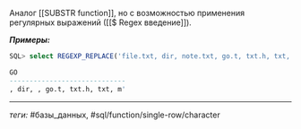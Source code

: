 Аналог [[SUBSTR function]], но с возможностью применения регулярных выражений ([[$ Regex введение]]).

***Примеры:***
```sql
SQL> select REGEXP_REPLACE('file.txt, dir, note.txt, go.t, txt.h, txt, m''di.txt', '(\w*\.txt)') Go from dual;

GO
-----------------------------
, dir, , go.t, txt.h, txt, m'
```
---
*теги:* #базы_данных, #sql/function/single-row/character 
